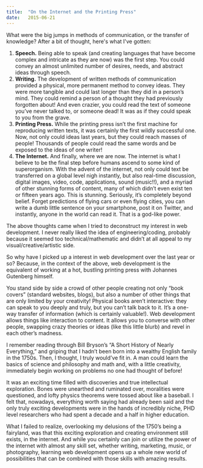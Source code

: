 ```yaml
---
title:  "On the Internet and the Printing Press"
date:   2015-06-21
---
```


What were the big jumps in methods of communication, or the transfer of knowledge? After a bit of thought, here's what I've gotten:

1. **Speech.** Being able to speak (and creating languages that have become complex and intricate as they are now) was the first step. You could convey an almost unlimited number of desires, needs, and abstract ideas through speech.
2. **Writing.** The development of written methods of communication provided a physical, more permanent method to convey ideas. They were more tangible and could last longer than they did in a person’s mind. They could remind a person of a thought they had previously forgotten about! And even crazier, you could read the text of someone you’ve never talked to, or someone dead! It was as if they could speak to you from the grave.
3. **Printing Press.** While the printing press isn’t the first machine for reproducing written texts, it was certainly the first wildly successful one. Now, not only could ideas last years, but they could reach masses of people! Thousands of people could read the same words and be exposed to the ideas of one writer!
4. **The Internet.** And finally, where we are now. The internet is what I believe to be the final step before humans ascend to some kind of superorganism. With the advent of the internet, not only could text be transferred on a global level nigh instantly, but also real-time discussion, digital images, video, code, applications, sound (music!!), and a myriad of other stunning forms of content, many of which didn’t even exist ten or fifteen years ago. This is stunning. Seriously, it’s completely beyond belief. Forget predictions of flying cars or even flying cities, you can write a dumb little sentence on your smartphone, post it on Twitter, and instantly, anyone in the world can read it. That is a god-like power.

The above thoughts came when I tried to deconstruct my interest in web development. I never really liked the idea of engineering/coding, probably because it seemed too technical/mathematic and didn’t at all appeal to my visual/creative/artistic side.

So why have I picked up a interest in web development over the last year or so? Because, in the context of the above, web development is the equivalent of working at a hot, bustling printing press with Johannes Gutenberg himself.

You stand side by side a crowd of other people creating not only “book covers” (standard websites, blogs), but also a number of other things that are only limited by your creativity! Physical books aren’t interactive: they can speak to you deeply and truly, but you can’t talk back to it. It’s a one-way transfer of information (which is certainly valuable!). Web development allows things like interaction to content. It allows you to converse with other people, swapping crazy theories or ideas (like this little blurb) and revel in each other’s madness.

I remember reading through Bill Bryson’s “A Short History of Nearly Everything,” and griping that I hadn’t been born into a wealthy English family in the 1750s. Then, I thought, I truly would’ve fit in. A man could learn the basics of science and philosophy and math and, with a little creativity, immediately begin working on problems no one had thought of before!

It was an exciting time filled with discoveries and true intellectual exploration. Bones were unearthed and ruminated over, moralities were questioned, and lofty physics theorems were tossed about like a baseball. I felt that, nowadays, everything worth saying had already been said and the only truly exciting developments were in the hands of incredibly niche, PHD level researchers who had spent a decade and a half in higher education.

What I failed to realize, overlooking my delusions of the 1750’s being a fairyland, was that this exciting exploration and creating environment still exists, in the internet. And while you certainly can join or utilize the power of the internet with almost any skill set, whether writing, marketing, music, or photography, learning web development opens up a whole new world of possibilities that can be combined with those skills with amazing results.